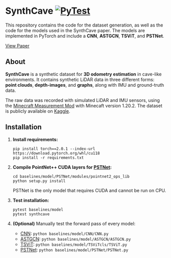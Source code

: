 # SynthCave [![PyTest](https://github.com/BaderTim/SynthCave/actions/workflows/run_pytests.yml/badge.svg?branch=main)](https://github.com/BaderTim/SynthCave/actions/workflows/run_pytests.yml)

This repository contains the code for the dataset generation, as well as the code for the models used in the SynthCave paper. The models are implemented in PyTorch and include a **CNN**, **ASTGCN**, **TSViT**, and **PSTNet**. 

[View Paper](https://github.com/BaderTim/SynthCave/blob/main/Paper.pdf)


## About

**SynthCave** is a synthetic dataset for **3D odometry estimation** in cave-like environments. It contains synthetic LiDAR data in three different forms: **point clouds**, **depth-images**, and **graphs**, along with IMU and ground-truth data.   


The raw data was recorded with simulated LiDAR and IMU sensors, using the [Minecraft Measurement Mod](https://github.com/BaderTim/minecraft-measurement-mod) with Minecaft version 1.20.2. The dataset is publicly available on [Kaggle](https://www.kaggle.com/datasets/badertim/synthcave-3d-odometry-estimation).


## Installation

1) **Install requirements:**
    ```
    pip install torch==2.0.1 --index-url https://download.pytorch.org/whl/cu118
    pip install -r requirements.txt
    ```

2) **Compile PointNet++ CUDA layers for
[PSTNet](https://github.com/hehefan/Point-Spatio-Temporal-Convolution):**
    ```
    cd baselines/model/PSTNet/modules/pointnet2_ops_lib
    python setup.py install
    ```
    PSTNet is the only model that requires CUDA and cannot be run on CPU.

3) **Test installation:**
    ```
    pytest baselines/model
    pytest synthcave
    ```
 
 4) **(Optional)** Manually test the forward pass of every model:
    - [CNN](https://research.engr.oregonstate.edu/rdml/sites/research.engr.oregonstate.edu.rdml/files/final_deep_learning_lidar_odometry.pdf): `python baselines/model/CNN/CNN.py` 
    - [ASTGCN](https://pytorch-geometric-temporal.readthedocs.io/en/latest/modules/root.html#temporal-graph-attention-layers): `python baselines/model/ASTGCN/ASTGCN.py`
    - [TSViT](https://github.com/michaeltrs/DeepSatModels/tree/main?tab=readme-ov-file): `python baselines/model/TSViTcls/TSViT.py`
    - [PSTNet](https://github.com/hehefan/Point-Spatio-Temporal-Convolution): `python baselines/model/PSTNet/PSTNet.py`

